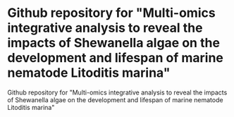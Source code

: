 # Github repository for "Multi-omics integrative analysis to reveal the impacts of Shewanella algae on the development and lifespan of marine nematode Litoditis marina"
Github repository for "Multi-omics integrative analysis to reveal the impacts of Shewanella algae on the development and lifespan of marine nematode Litoditis marina"
